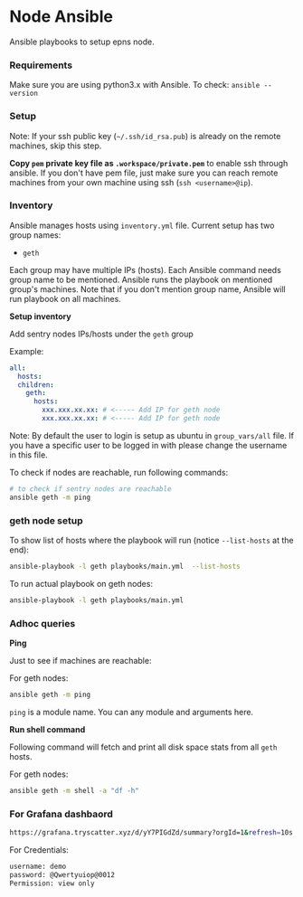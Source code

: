 # Node Ansible

Ansible playbooks to setup epns node.

### Requirements

Make sure you are using python3.x with Ansible. To check: `ansible --version` 

### Setup

Note: If your ssh public key (`~/.ssh/id_rsa.pub`) is already on the remote machines, skip this step.

**Copy `pem` private key file as `.workspace/private.pem`** to enable ssh through ansible. If you don't have pem file, just make sure you can reach remote machines from your own machine using ssh (`ssh <username>@ip`). 

### Inventory

Ansible manages hosts using `inventory.yml` file. Current setup has two group names:

* `geth`

Each group may have multiple IPs (hosts). Each Ansible command needs group name to be mentioned. Ansible runs the playbook on mentioned group's machines. Note that if you don't mention group name, Ansible will run playbook on all machines.

**Setup inventory**

Add sentry nodes IPs/hosts under the `geth` group

Example:

```yml
all:
  hosts:
  children:
    geth:
      hosts:
        xxx.xxx.xx.xx: # <----- Add IP for geth node
        xxx.xxx.xx.xx: # <----- Add IP for geth node
```

Note: By default the user to login is setup as ubuntu in `group_vars/all` file. If you have a specific user to be logged in with please change the username in this file.

To check if nodes are reachable, run following commands:

```bash
# to check if sentry nodes are reachable
ansible geth -m ping

```

### geth node setup

To show list of hosts where the playbook will run (notice `--list-hosts` at the end):

```bash
ansible-playbook -l geth playbooks/main.yml  --list-hosts
```

To run actual playbook on geth nodes:

```bash
ansible-playbook -l geth playbooks/main.yml
```

### Adhoc queries

**Ping**

Just to see if machines are reachable:

For geth nodes:

```bash
ansible geth -m ping
```

`ping` is a module name. You can any module and arguments here.

**Run shell command**

Following command will fetch and print all disk space stats from all `geth` hosts.

For geth nodes:

```bash
ansible geth -m shell -a "df -h"
```

### For Grafana dashbaord

```bash
https://grafana.tryscatter.xyz/d/yY7PIGdZd/summary?orgId=1&refresh=10s
```

For Credentials:

```bash
username: demo
password: @Qwertyuiop@0012
Permission: view only
```

